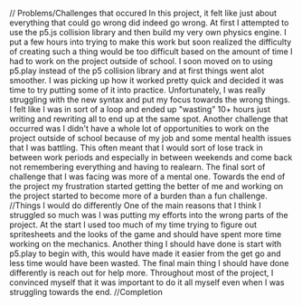 // Problems/Challenges that occured
In this project, it felt like just about everything that could go wrong did indeed go wrong. At first I attempted to use the p5.js collision library and then build my very own physics engine. I put a few hours into trying to make this work but soon realized the difficulty of creating such a thing would be too difficult based on the amount of time I had to work on the project outside of school.
I soon moved on to using p5.play instead of the p5 collision library and at first things went alot smoother. I was picking up how it worked pretty quick and decided it was time to try putting some of it into practice. Unfortunately, I was really struggling with the new syntax and put my focus towards the wrong things. I felt like I was in sort of a loop and ended up "wasting" 10+ hours just writing and rewriting all to end up at the same spot.
Another challenge that occurred was I didn't have a whole lot of opportunities to work on the project outside of school because of my job and some mental health issues that I was battling. This often meant that I would sort of lose track in between work periods and especially in between weekends and come back not remembering everything and having to realearn.
The final sort of challenge that I was facing was more of a mental one. Towards the end of the project my frustration started getting the better of me and working on the project started to become more of a burden than a fun challenge.
//Things I would do differently
One of the main reasons that I think I struggled so much was I was putting my efforts into the wrong parts of the project. At the start I used too much of my time trying to figure out spritesheets and the looks of the game and should have spent more time working on the mechanics.
Another thing I should have done is start with p5.play to begin with, this would have made it easier from the get go and less time would have been wasted.
The final main thing I should have done differently is reach out for help more. Throughout most of the project, I convinced myself that it was important to do it all myself even when I was struggling towards the end.
//Completion